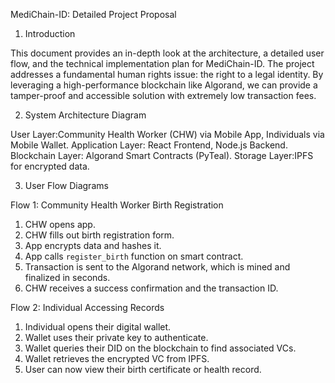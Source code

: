 MediChain-ID: Detailed Project Proposal

1. Introduction

This document provides an in-depth look at the architecture, a detailed user flow, and the technical implementation plan for MediChain-ID. The project addresses a fundamental human rights issue: the right to a legal identity. By leveraging a high-performance blockchain like Algorand, we can provide a tamper-proof and accessible solution with extremely low transaction fees.

2. System Architecture Diagram

User Layer:Community Health Worker (CHW) via Mobile App, Individuals via Mobile Wallet.
Application Layer: React Frontend, Node.js Backend.
Blockchain Layer: Algorand Smart Contracts (PyTeal).
Storage Layer:IPFS for encrypted data.

3. User Flow Diagrams

Flow 1: Community Health Worker Birth Registration
1.  CHW opens app.
2.  CHW fills out birth registration form.
3.  App encrypts data and hashes it.
4.  App calls `register_birth` function on smart contract.
5.  Transaction is sent to the Algorand network, which is mined and finalized in seconds.
6.  CHW receives a success confirmation and the transaction ID.

Flow 2: Individual Accessing Records
1.  Individual opens their digital wallet.
2.  Wallet uses their private key to authenticate.
3.  Wallet queries their DID on the blockchain to find associated VCs.
4.  Wallet retrieves the encrypted VC from IPFS.
5.  User can now view their birth certificate or health record.
